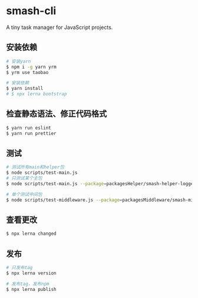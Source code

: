 # smash-cli

A tiny task manager for JavaScript projects.

## 安装依赖

```bash
# 安装yarn
$ npm i -g yarn yrm
$ yrm use taobao

# 安装依赖
$ yarn install
# $ npx lerna bootstrap
```

## 检查静态语法、修正代码格式

```bash
$ yarn run eslint
$ yarn run prettier
```

## 测试

```bash
# 测试所有main和helper包
$ node scripts/test-main.js
# 只测试某个主包
$ node scripts/test-main.js --package=packagesHelper/smash-helper-logger

# 单个测试中间包
$ node scripts/test-middleware.js --package=packagesMiddleware/smash-middleware-clean
```

## 查看更改

```bash
$ npx lerna changed
```

## 发布

```bash
# 只发布tag
$ npx lerna version

# 发布tag，发布npm
$ npx lerna publish
```
